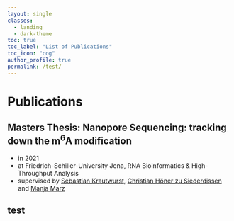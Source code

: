 ```yaml
---
layout: single
classes:
  - landing
  - dark-theme
toc: true
toc_label: "List of Publications"
toc_icon: "cog"
author_profile: true
permalink: /test/
---
```


# Publications

## Masters Thesis: Nanopore Sequencing: tracking down the m<sup>6</sup>A modification
- in 2021
- at Friedrich-Schiller-University Jena, RNA Bioinformatics & High-Throughput Analysis
- supervised by [Sebastian Krautwurst](https://github.com/RaverJay), [Christian Höner zu Siederdissen](http://www.bioinf.uni-leipzig.de/~choener/) and [Manja Marz](https://www.rna.uni-jena.de)

## test
